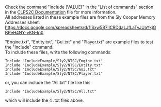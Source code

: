 Check the command "Include (VALUE)" in the "List of commands" section in the [CLPS2C Documentation](/CLPS2C-Documentation.txt) file for more information.<br>
All addresses listed in these example files are from the Sly Cooper Memory Addresses sheet:<br>
https://docs.google.com/spreadsheets/d/1ISxw587iICRDdaLJfLaTvJUaYkjGBReH4NY-yKN-Ip0

"Engine.txt", "Entity.txt", "Gui.txt" and "Player.txt" are example files to test the "Include" command.<br>
To include these files, write the following commands:<br>
```
Include "IncludeExample/Sly2/NTSC/Engine.txt"
Include "IncludeExample/Sly2/NTSC/Entity.txt"
Include "IncludeExample/Sly2/NTSC/Gui.txt"
Include "IncludeExample/Sly2/NTSC/Player.txt"
```
or, you can include the "All.txt" file like this:<br>
```
Include "IncludeExample/Sly2/NTSC/All.txt"
```
which will include the 4 .txt files above.
